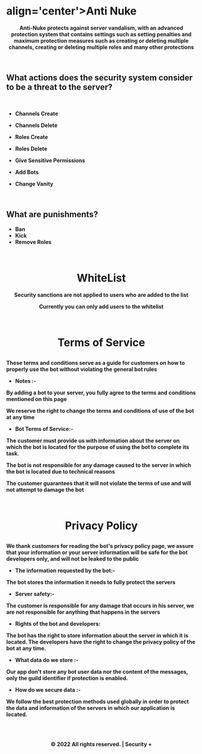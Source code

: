 <h1> align='center'><b>Anti Nuke</b></h1>

<div align='center'>

**Anti-Nuke protects against server vandalism, with an advanced protection system that contains settings such as setting penalties and maximum protection measures such as creating or deleting multiple channels, creating or deleting multiple roles and many other protections**

</div>

<br/>

## **What actions does the security system consider to be a threat to the server?**

<br/>

- **Channels Create**

- **Channels Delete**

- **Roles Create**

- **Roles Delete**

- **Give Sensitive Permissions**

- **Add Bots**

- **Change Vanity**

<br/>

## **What are punishments?**

- **Ban**
- **Kick**
- **Remove Roles**

<br/>

<h1 align='center'><b>WhiteList</b></h1>

<div align='center'>

**Security sanctions are not applied to users who are added to the list**

</div>

<div align='center'>

**Currently you can only add users to the whitelist**

</div>

<br/>

# <p align='center'><b>Terms of Service</b></p>
**These terms and conditions serve as a guide for customers on how to properly use the bot without violating the general bot rules**

- **Notes :-**

**By adding a bot to your server, you fully agree to the terms and conditions mentioned on this page**

**We reserve the right to change the terms and conditions of use of the bot at any time**

- **Bot Terms of Service:-**

**The customer must provide us with information about the server on which the bot is located for the purpose of using the bot to complete its task.**

**The bot is not responsible for any damage caused to the server in which the bot is located due to technical reasons**

**The customer guarantees that it will not violate the terms of use and will not attempt to damage the bot**

<br/>

# <p align='center'><b>Privacy Policy</b></p>
**We thank customers for reading the bot's privacy policy page, we assure that your information or your server information will be safe for the bot developers only, and will not be leaked to the public**

- **The information requested by the bot:-**

**The bot stores the information it needs to fully protect the servers**

- **Server safety:-**

**The customer is responsible for any damage that occurs in his server, we are not responsible for anything that happens in the servers**

- **Rights of the bot and developers:**

**The bot has the right to store information about the server in which it is located. The developers have the right to change the privacy policy of the bot at any time.**

- **What data do we store :-**

**Our app don't store any bot user data nor the content of the messages, only the guild identifier if protection is enabled.**

- **How do we secure data :-**

**We follow the best protection methods used globally in order to protect the data and information of the servers in which our application is located.**


<br/>
<br/>

<p align='center'><b>© 2022 All rights reserved. | Security +</b></p>
